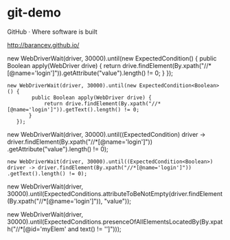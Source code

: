 # git-demo

GitHub · Where software is built

http://barancev.github.io/


new WebDriverWait(driver, 30000).until(new ExpectedCondition<Boolean>() {
            public Boolean apply(WebDriver drive) {
                return drive.findElement(By.xpath("//*[@name='login']")).getAttribute("value").length() != 0;
           }
       });
		
    
    new WebDriverWait(driver, 30000).until(new ExpectedCondition<Boolean>() {
            public Boolean apply(WebDriver drive) {
                return drive.findElement(By.xpath("//*[@name='login']")).getText().length() != 0;
           }
       });
    
    
    
new WebDriverWait(driver, 30000).until((ExpectedCondition<Boolean>) driver -> driver.findElement(By.xpath("//*[@name='login']"))				.getAttribute("value").length() != 0);
		
    
    
    new WebDriverWait(driver, 30000).until((ExpectedCondition<Boolean>) driver -> driver.findElement(By.xpath("//*[@name='login']"))				.getText().length() != 0);
    
    
    
    
new WebDriverWait(driver, 30000).until(ExpectedConditions.attributeToBeNotEmpty(driver.findElement(By.xpath("//*[@name='login']")), "value"));

new WebDriverWait(driver, 30000).until(ExpectedConditions.presenceOfAllElementsLocatedBy(By.xpath("//*[@id='myElem' and text() != '']")));

